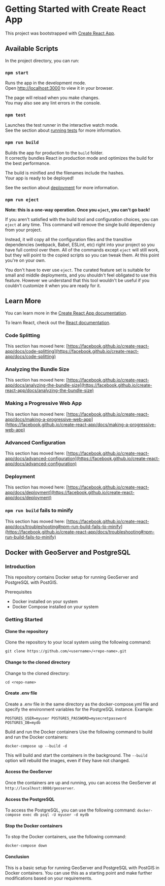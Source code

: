 # Getting Started with Create React App

This project was bootstrapped with [Create React App](https://github.com/facebook/create-react-app).

## Available Scripts

In the project directory, you can run:

### `npm start`

Runs the app in the development mode.\
Open [http://localhost:3000](http://localhost:3000) to view it in your browser.

The page will reload when you make changes.\
You may also see any lint errors in the console.

### `npm test`

Launches the test runner in the interactive watch mode.\
See the section about [running tests](https://facebook.github.io/create-react-app/docs/running-tests) for more information.

### `npm run build`

Builds the app for production to the `build` folder.\
It correctly bundles React in production mode and optimizes the build for the best performance.

The build is minified and the filenames include the hashes.\
Your app is ready to be deployed!

See the section about [deployment](https://facebook.github.io/create-react-app/docs/deployment) for more information.

### `npm run eject`

**Note: this is a one-way operation. Once you `eject`, you can't go back!**

If you aren't satisfied with the build tool and configuration choices, you can `eject` at any time. This command will remove the single build dependency from your project.

Instead, it will copy all the configuration files and the transitive dependencies (webpack, Babel, ESLint, etc) right into your project so you have full control over them. All of the commands except `eject` will still work, but they will point to the copied scripts so you can tweak them. At this point you're on your own.

You don't have to ever use `eject`. The curated feature set is suitable for small and middle deployments, and you shouldn't feel obligated to use this feature. However we understand that this tool wouldn't be useful if you couldn't customize it when you are ready for it.

## Learn More

You can learn more in the [Create React App documentation](https://facebook.github.io/create-react-app/docs/getting-started).

To learn React, check out the [React documentation](https://reactjs.org/).

### Code Splitting

This section has moved here: [https://facebook.github.io/create-react-app/docs/code-splitting](https://facebook.github.io/create-react-app/docs/code-splitting)

### Analyzing the Bundle Size

This section has moved here: [https://facebook.github.io/create-react-app/docs/analyzing-the-bundle-size](https://facebook.github.io/create-react-app/docs/analyzing-the-bundle-size)

### Making a Progressive Web App

This section has moved here: [https://facebook.github.io/create-react-app/docs/making-a-progressive-web-app](https://facebook.github.io/create-react-app/docs/making-a-progressive-web-app)

### Advanced Configuration

This section has moved here: [https://facebook.github.io/create-react-app/docs/advanced-configuration](https://facebook.github.io/create-react-app/docs/advanced-configuration)

### Deployment

This section has moved here: [https://facebook.github.io/create-react-app/docs/deployment](https://facebook.github.io/create-react-app/docs/deployment)

### `npm run build` fails to minify

This section has moved here: [https://facebook.github.io/create-react-app/docs/troubleshooting#npm-run-build-fails-to-minify](https://facebook.github.io/create-react-app/docs/troubleshooting#npm-run-build-fails-to-minify)


## Docker with GeoServer and PostgreSQL

### Introduction
This repository contains Docker setup for running GeoServer and PostgreSQL with PostGIS.

Prerequisites
-	Docker installed on your system
-	Docker Compose installed on your system


### Getting Started

#### Clone the repository
Clone the repository to your local system using the following command:

`git clone https://github.com/<username>/<repo-name>.git `

#### Change to the cloned directory
Change to the cloned directory:

`cd <repo-name> `

#### Create .env file
Create a .env file in the same directory as the docker-compose.yml file and specify the environment variables for the PostgreSQL instance. Example:

`POSTGRES_USER=myuser POSTGRES_PASSWORD=mysecretpassword POSTGRES_DB=mydb` 

Build and run the Docker containers
Use the following command to build and run the Docker containers:

`docker-compose up --build -d `

This will build and start the containers in the background. The `--build` option will rebuild the images, even if they have not changed.

#### Access the GeoServer
Once the containers are up and running, you can access the GeoServer at `http://localhost:8080/geoserver`.



#### Access the PostgreSQL
To access the PostgreSQL, you can use the following command:
`docker-compose exec db psql -U myuser -d mydb `

#### Stop the Docker containers
To stop the Docker containers, use the following command:

`docker-compose down `

#### Conclusion
This is a basic setup for running GeoServer and PostgreSQL with PostGIS in Docker containers. You can use this as a starting point and make further modifications based on your requirements.